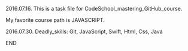 2016.07.16.
This is a task file for CodeSchool_mastering_GitHub_course.

My favorite course path is JAVASCRIPT. 

2016.07.30.
Deadly_skills: Git, JavaScript, Swift, Html, Css, Java

END
